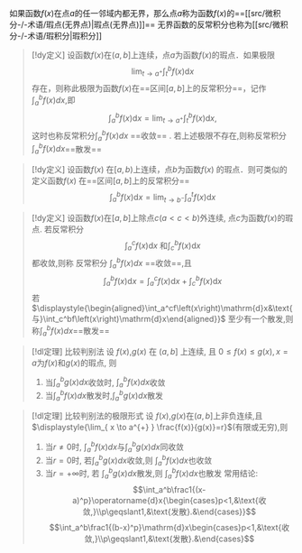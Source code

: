 

如果函数$f(x)$在点$a$的任一邻域内都无界，那么点$a$称为函数$f(x)$的==[[src/微积分-/-术语/瑕点(无界点)|瑕点(无界点)]]== 
无界函数的反常积分也称为[[src/微积分-/-术语/瑕积分|瑕积分]] 


> [!dy定义] 
> 设函数$f(x)$在$(a,b]$上连续，点$a$为函数$f(x)$的瑕点．如果极限
> $$\lim_{t\to a^+}\int_t^bf(x)\mathrm{d}x$$
> 存在，则称此极限为函数$f(x)$在==区间$[a,b]$上的反常积分==，记作$\displaystyle{\int_{a}^{b}f(x)dx}$,即
> $$\int_a^bf\left(x\right)\mathrm{d}x=\lim_{t\rightarrow a^+}\int_t^bf\left(x\right)\mathrm{d}x,$$
> 这时也称反常积分$\displaystyle{\int_{a}^{b}f(x)dx}$ ==收敛== .
> 若上述极限不存在,则称反常积分$\displaystyle{\int_{a}^{b}f(x)dx}$==散发==

> [!dy定义] 
> 设函数$f(x)$ 在$[a,b)$上连续，点$b$为函数$f(x)$ 的瑕点．则可类似的定义函数$f(x)$ 在==区间$[a,b]$上的反常积分==
> $$\int_a^bf\left(x\right)\mathrm{d}x=\lim_{t\to b^-}\int_a^tf\left(x\right)\mathrm{d}x$$

> [!dy定义] 
> 设函数$f(x)$在$[a,b]$上除点$c(a<c<b)$外连续, 点$c$为函数$f(x)$的瑕点.
> 若反常积分
> $$\int_a^cf\left(x\right)\mathrm{d}x\text{ 和}\int_c^bf\left(x\right)\mathrm{d}x$$
> 都收敛,则称 反常积分 $\displaystyle{\int_{a}^{b}f(x)dx}$ ==收敛==,且
> $$\int_a^bf\left(x\right)\mathrm{d}x=\int_a^cf\left(x\right)\mathrm{d}x+\int_c^bf\left(x\right)\mathrm{d}x$$
> 若 $\displaystyle{\begin{aligned}\int_a^cf\left(x\right)\mathrm{d}x&\text{与}\int_c^bf\left(x\right)\mathrm{d}x\end{aligned}}$ 至少有一个散发,则称$\displaystyle{\int_{a}^{b}f(x)dx}$==散发==



> [!dl定理] 比较判别法
> 设 $f(x)$,$g(x)$ 在 $(a,b]$ 上连续, 且 $0\leq f(x)\leq g(x),x=a$为$f(x)$和$g(x)$的瑕点, 则
> 1. 当$\displaystyle{\int_{a}^{b}g(x)dx}$收敛时, $\displaystyle{\int_{a}^{b}f(x)dx}$收敛
> 2. 当$\displaystyle{\int_{a}^{b}f(x)dx}$散发时,$\displaystyle{\int_{a}^{b}g(x)dx}$散发


> [!dl定理] 比较判别法的极限形式
> 设 $f(x)$,$g(x)$在$(a,b]$上非负连续,且$\displaystyle{\lim_{ x \to a^{+} } \frac{f(x)}{g(x)}=r}$(有限或无穷),则
> 1. 当$r\neq 0$时, $\displaystyle{\int_{a}^{b}f(x)dx}$与$\displaystyle{\int_{a}^{b}g(x)dx}$同收敛
> 2. 当$r=0$时, 若$\displaystyle{\int_{a}^{b}g(x)dx}$收敛,则 $\displaystyle{\int_{a}^{b}f(x)dx}$也收敛
> 3. 当$r=+\infty$时, 若 $\displaystyle{\int_{a}^{b}g(x)dx}$散发,则 $\displaystyle{\int_{a}^{b}f(x)dx}$也散发
> 常用结论:
> $$\int_a^b\frac1{(x-a)^p}\operatorname{d}x{\begin{cases}p<1,&\text{收敛,}\\p\geqslant1,&\text{发散}.&\end{cases}}$$
> $$\int_a^b\frac1{(b-x)^p}\mathrm{d}x\begin{cases}p<1,&\text{收敛,}\\p\geqslant1,&\text{发散}.&\end{cases}$$


